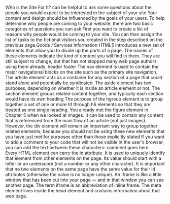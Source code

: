 
Who is the Site For It? can be helpful to ask some
questions about the people you
would expect to be interested in
the subject of your site
Your content and design should
be influenced by the goals of
your users.
To help determine why people
are coming to your website,
there are two basic categories of
questions you can ask
First you want to create a list
of reasons why people would
be coming to your site. You can
then assign the list of tasks to
the fictional visitors you created
in the step described on the
previous page.Goods / Services
Information
HTML5 introduces a new set of elements that allow you to divide up the
parts of a page. The names of these elements indicate the kind of content
you will find in them. They are still subject to change, but that has not
stopped many web page authors using them already.
header footer
The nav element is used to
contain the major navigational
blocks on the site such as the
primary site navigation.
The article element acts as
a container for any section of a
page that could stand alone and
potentially be syndicated.
The aside element has two
purposes, depending on whether
it is inside an article
element or not.
The section element groups
related content together, and
typically each section would
have its own heading
The purpose of the hgroup
element is to group together a
set of one or more h1 through
h6 elements so that they are
treated as one single heading.
You already met the figure
element in Chapter 5 when we
looked at images. It can be used
to contain any content that is
referenced from the main flow of
an article (not just images). 
However, the div element
will remain an important way to
group together related elements,
because you should not be using
these new elements that you
have just met for purposes other
than those explicitly stated
If you want to add a comment
to your code that will not be
visible in the user's browser, you
can add the text between these
characters:
comment goes here  
Every HTML element can carry
the id attribute. It is used to
uniquely identify that element
from other elements on the
page. Its value should start with
a letter or an underscore (not a
number or any other character).
It is important that no two
elements on the same page
have the same value for their id
attributes (otherwise the value is
no longer unique).
An iframe is like a little window
that has been cut into your
page — and in that window you
can see another page. The term
iframe is an abbreviation of inline
frame.
The meta element lives
inside the head element and
contains information about that
web page.